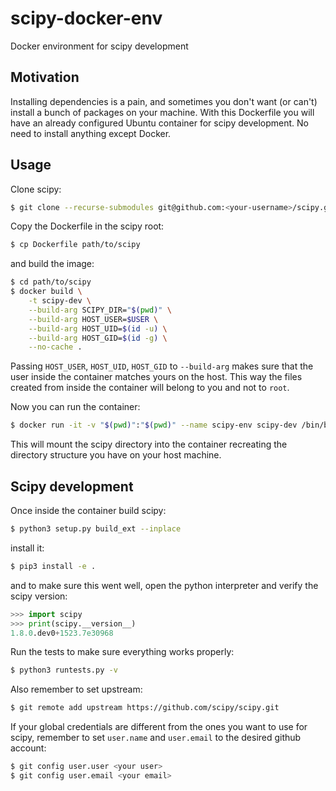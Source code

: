 # scipy-docker-env
Docker environment for scipy development

## Motivation

Installing dependencies is a pain, and sometimes you don't want (or can't) install a bunch of packages on your machine. With this Dockerfile you will have an already configured Ubuntu container for scipy development. No need to install anything except Docker.

## Usage

Clone scipy:

```bash
$ git clone --recurse-submodules git@github.com:<your-username>/scipy.git
```
Copy the Dockerfile in the scipy root:

```bash
$ cp Dockerfile path/to/scipy
```

and build the image:

```bash
$ cd path/to/scipy
$ docker build \
    -t scipy-dev \
    --build-arg SCIPY_DIR="$(pwd)" \
    --build-arg HOST_USER=$USER \
    --build-arg HOST_UID=$(id -u) \
    --build-arg HOST_GID=$(id -g) \
    --no-cache . 
```

Passing `HOST_USER`, `HOST_UID`, `HOST_GID` to `--build-arg` makes sure that the user inside the container matches yours on the host. This way the files created from inside the container will belong to you and not to `root`.

Now you can run the container:

```bash
$ docker run -it -v "$(pwd)":"$(pwd)" --name scipy-env scipy-dev /bin/bash
```

This will mount the scipy directory into the container recreating the directory structure you have on your host machine.

## Scipy development

Once inside the container build scipy:

```bash
$ python3 setup.py build_ext --inplace
```

install it:

```bash
$ pip3 install -e .
```

and to make sure this went well, open the python interpreter and verify the scipy version:

```python
>>> import scipy
>>> print(scipy.__version__)
1.8.0.dev0+1523.7e30968
```

Run the tests to make sure everything works properly:

```bash
$ python3 runtests.py -v
```

Also remember to set upstream:

```bash
$ git remote add upstream https://github.com/scipy/scipy.git
```

If your global credentials are different from the ones you want to use for scipy, remember to set `user.name` and `user.email` to the desired github account:

```bash
$ git config user.user <your user>
$ git config user.email <your email>
```





